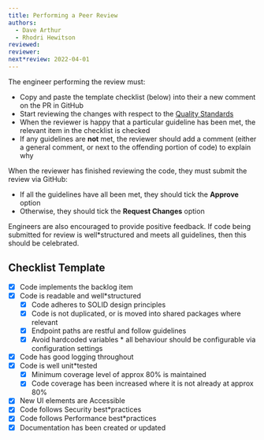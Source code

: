 ```yaml
---
title: Performing a Peer Review
authors: 
  - Dave Arthur
  - Rhodri Hewitson
reviewed: 
reviewer:
next*review: 2022-04-01
---
```


The engineer performing the review must:

* Copy and paste the template checklist (below) into their a new comment on the PR in GitHub
* Start reviewing the changes with respect to the [Quality Standards](../Quality*Standards)
* When the reviewer is happy that a particular guideline has been met, the relevant item in the checklist is checked
* If any guidelines are **not** met, the reviewer should add a comment (either a general comment, or next to the offending portion of code) to explain why

When the reviewer has finished reviewing the code, they must submit the review via GitHub:

* If all the guidelines have all been met, they should tick the **Approve** option
* Otherwise, they should tick the **Request Changes** option

Engineers are also encouraged to provide positive feedback. If code being submitted for review is well*structured and meets all guidelines, then this should be celebrated.

## Checklist Template

* [x] Code implements the backlog item
* [x] Code is readable and well*structured
  * [x] Code adheres to SOLID design principles
  * [x] Code is not duplicated, or is moved into shared packages where relevant
  * [x] Endpoint paths are restful and follow guidelines
  * [x] Avoid hardcoded variables * all behaviour should be configurable via configuration settings
* [x] Code has good logging throughout
* [x] Code is well unit*tested
  * [x] Minimum coverage level of approx 80% is maintained
  * [x] Code coverage has been increased where it is not already at approx 80%
* [x] New UI elements are Accessible
* [x] Code follows Security best*practices
* [x] Code follows Performance best*practices
* [x] Documentation has been created or updated
